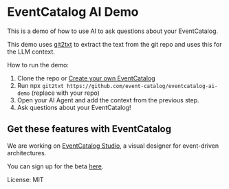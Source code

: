 # EventCatalog AI Demo

This is a demo of how to use AI to ask questions about your EventCatalog.

This demo uses [git2txt](https://github.com/addyosmani/git2txt) to extract the text from the git repo and uses this for the LLM context.

How to run the demo:

1. Clone the repo or [Create your own EventCatalog](https://www.eventcatalog.dev/)
2. Run npx `git2txt https://github.com/event-catalog/eventcatalog-ai-demo` (replace with your repo)
3. Open your AI Agent and add the context from the previous step.
4. Ask questions about your EventCatalog!

## Get these features with EventCatalog

We are working on [EventCatalog Studio](https://studio.eventcatalog.dev/), a visual designer for event-driven architectures.

You can sign up for the beta [here](https://eventcatalog.dev/studio).

License: MIT